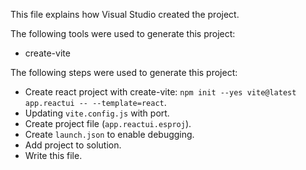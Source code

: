 This file explains how Visual Studio created the project.

The following tools were used to generate this project:
- create-vite

The following steps were used to generate this project:
- Create react project with create-vite: `npm init --yes vite@latest app.reactui -- --template=react`.
- Updating `vite.config.js` with port.
- Create project file (`app.reactui.esproj`).
- Create `launch.json` to enable debugging.
- Add project to solution.
- Write this file.
